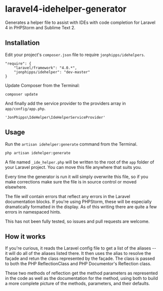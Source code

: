 laravel4-idehelper-generator
============================

Generates a helper file to assist with IDEs with code completion for Laravel 4 in PHPStorm and Sublime Text 2.

## Installation

Edit your project's `composer.json` file to require `jonphipps/idehelpers`.

    "require": {
		"laravel/framework": "4.0.*",
		"jonphipps/idehelper": "dev-master"
	}

Update Composer from the Terminal:

    composer update

And finally add the service provider to the providers array in `app/config/app.php`.

    'JonPhipps\IdeHelper\IdeHelperServiceProvider'

## Usage

Run the `artisan idehelper:generate` command from the Terminal.

    php artisan idehelper:generate

A file named `_ide_helper.php` will be written to the root of the `app` folder of your Laravel project. You can move this file anywhere that suits you.

Every time the generator is run it will simply overwrite this file, so if you make corrections make sure the file is in source control or moved elsewhere.

The file _will_ contain errors that reflect any errors in the Laravel documentation blocks. If you're using PHPStorm, these will be especially dramatically formatted in the display. As of this writing there are quite a few errors in namespaced hints.

This has not been fully tested, so issues and pull requests are welcome.

## How it works

If you're curious, it reads the Laravel config file to get a list of the aliases -- it will do all of the aliases listed there. It then uses the alias to resolve the façade and retun the class represented by the façade. The class is passed to both the PHP ReflectionClass and PHP Documentor's Reflection class.

These two methods of reflection get the method parameters as represented in the code as well as the documentation for the method, using both to build a more complete picture of the methods, parameters, and their defaults.


